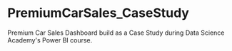 # PremiumCarSales_CaseStudy
Premium Car Sales Dashboard build as a Case Study during Data Science Academy's Power BI course.
